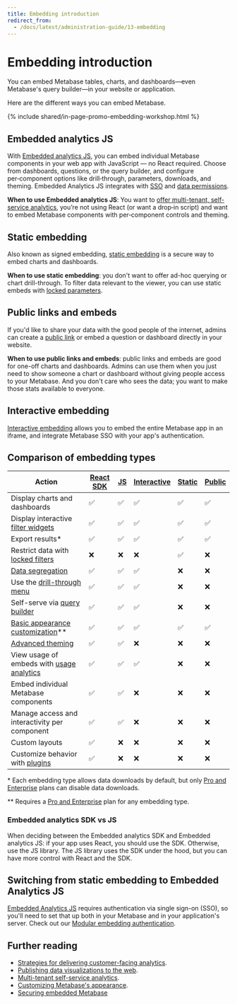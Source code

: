 ```yaml
---
title: Embedding introduction
redirect_from:
  - /docs/latest/administration-guide/13-embedding
---
```


# Embedding introduction

You can embed Metabase tables, charts, and dashboards—even Metabase's query builder—in your website or application.

Here are the different ways you can embed Metabase.

{% include shared/in-page-promo-embedding-workshop.html %}

## Embedded analytics JS

With [Embedded analytics JS](./embedded-analytics-js.md), you can embed individual Metabase components in your web app with JavaScript — no React required. Choose from dashboards, questions, or the query builder, and configure per‑component options like drill‑through, parameters, downloads, and theming. Embedded Analytics JS integrates with [SSO](securing-embeds.md) and [data permissions](../permissions/embedding.md).

**When to use Embedded analytics JS**: You want to [offer multi-tenant, self-service analytics](https://www.metabase.com/blog/why-full-app-embedding), you’re not using React (or want a drop‑in script) and want to embed Metabase components with per‑component controls and theming.

## Static embedding

Also known as signed embedding, [static embedding](./static-embedding.md) is a secure way to embed charts and dashboards.

**When to use static embedding**: you don't want to offer ad-hoc querying or chart drill-through. To filter data relevant to the viewer, you can use static embeds with [locked parameters](./static-embedding-parameters.md#locked-parameters-limit-the-values-available-to-other-editable-parameters).

## Public links and embeds

If you'd like to share your data with the good people of the internet, admins can create a [public link](./public-links.md) or embed a question or dashboard directly in your website.

**When to use public links and embeds**: public links and embeds are good for one-off charts and dashboards. Admins can use them when you just need to show someone a chart or dashboard without giving people access to your Metabase. And you don't care who sees the data; you want to make those stats available to everyone.

## Interactive embedding

[Interactive embedding](./interactive-embedding.md) allows you to embed the entire Metabase app in an iframe, and integrate Metabase SSO with your app's authentication.

## Comparison of embedding types

| Action                                                                                                                          | [React SDK](./sdk/introduction.md) | [JS](./embedded-analytics-js.md) | [Interactive](./interactive-embedding.md) | [Static](./static-embedding.md) | [Public](../embedding/public-links.md) |
| ------------------------------------------------------------------------------------------------------------------------------- | ---------------------------------- | -------------------------------- | ----------------------------------------- | ------------------------------- | -------------------------------------- |
| Display charts and dashboards                                                                                                   | ✅                                 | ✅                               | ✅                                        | ✅                              | ✅                                     |
| Display interactive [filter widgets](https://www.metabase.com/glossary/filter-widget)                                           | ✅                                 | ✅                               | ✅                                        | ✅                              | ✅                                     |
| Export results\*                                                                                                                | ✅                                 | ✅                               | ✅                                        | ✅                              | ✅                                     |
| Restrict data with [locked filters](./static-embedding-parameters.md#restricting-data-in-a-static-embed-with-locked-parameters) | ❌                                 | ❌                               | ❌                                        | ✅                              | ❌                                     |
| [Data segregation](../permissions/embedding.md)                                                                                 | ✅                                 | ✅                               | ✅                                        | ❌                              | ❌                                     |
| Use the [drill-through menu](https://www.metabase.com/learn/metabase-basics/querying-and-dashboards/questions/drill-through)    | ✅                                 | ✅                               | ✅                                        | ❌                              | ❌                                     |
| Self-serve via [query builder](../questions/query-builder/editor.md)                                                            | ✅                                 | ✅                               | ✅                                        | ❌                              | ❌                                     |
| [Basic appearance customization](../configuring-metabase/appearance.md)\*\*                                                     | ✅                                 | ✅                               | ✅                                        | ✅                              | ✅                                     |
| [Advanced theming](./sdk/appearance.md)                                                                                         | ✅                                 | ✅                               | ❌                                        | ❌                              | ❌                                     |
| View usage of embeds with [usage analytics](../usage-and-performance-tools/usage-analytics.md)                                  | ✅                                 | ✅                               | ✅                                        | ❌                              | ❌                                     |
| Embed individual Metabase components                                                                                            | ✅                                 | ✅                               | ❌                                        | ❌                              | ❌                                     |
| Manage access and interactivity per component                                                                                   | ✅                                 | ✅                               | ❌                                        | ❌                              | ❌                                     |
| Custom layouts                                                                                                                  | ✅                                 | ❌                               | ❌                                        | ❌                              | ❌                                     |
| Customize behavior with [plugins](./sdk/plugins.md)                                                                             | ✅                                 | ❌                               | ❌                                        | ❌                              | ❌                                     |

\* Each embedding type allows data downloads by default, but only [Pro and Enterprise](https://www.metabase.com/pricing/) plans can disable data downloads.

\*\* Requires a [Pro and Enterprise](https://www.metabase.com/pricing/) plan for any embedding type.

### Embedded analytics SDK vs JS

When deciding between the Embedded analytics SDK and Embedded analytics JS: if your app uses React, you should use the SDK. Otherwise, use the JS library. The JS library uses the SDK under the hood, but you can have more control with React and the SDK.

## Switching from static embedding to Embedded Analytics JS

[Embedded Analytics JS](./embedded-analytics-js.md) requires authentication via single sign-on (SSO), so you'll need to set that up both in your Metabase and in your application's server. Check out our [Modular embedding authentication](../embedding/sdk/authentication.md).

## Further reading

- [Strategies for delivering customer-facing analytics](https://www.metabase.com/learn/metabase-basics/embedding/overview).
- [Publishing data visualizations to the web](https://www.metabase.com/learn/metabase-basics/embedding/charts-and-dashboards).
- [Multi-tenant self-service analytics](https://www.metabase.com/learn/metabase-basics/embedding/multi-tenant-self-service-analytics).
- [Customizing Metabase's appearance](../configuring-metabase/appearance.md).
- [Securing embedded Metabase](./securing-embeds.md)
